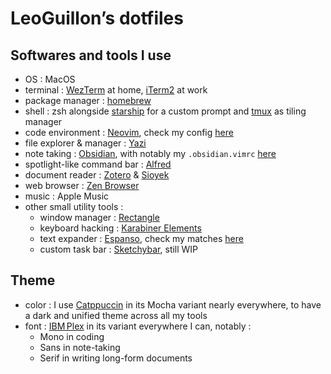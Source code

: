 # LeoGuillon’s dotfiles

<!-- TODO: add pictures of my tools, notably nvim/tmux config, starship prompt-->
<!-- TODO: switch to GNU Stow-->

## Softwares and tools I use

- OS : MacOS
- terminal : [WezTerm](https://wezterm.org/) at home, [iTerm2](https://iterm2.com/) at work
- package manager : [homebrew](https://brew.sh/)
- shell : zsh alongside [starship](https://starship.rs/) for a custom prompt and [tmux](https://github.com/tmux/tmux) as tiling manager
- code environment : [Neovim](https://neovim.io/), check my config [here](nvim/README.md)
- file explorer & manager : [Yazi](https://yazi-rs.github.io/)
- note taking : [Obsidian](https://obsidian.md/), with notably my `.obsidian.vimrc` [here](obsidian/vimrc/.obsidian.vimrc)
- spotlight-like command bar : [Alfred](https://www.alfredapp.com/)
- document reader : [Zotero](https://www.zotero.org/) & [Sioyek](https://sioyek.info/)
- web browser : [Zen Browser](https://zen-browser.app/)
- music : Apple Music
- other small utility tools :
  - window manager : [Rectangle](https://rectangleapp.com/)
  - keyboard hacking : [Karabiner Elements](https://karabiner-elements.pqrs.org/)
  - text expander : [Espanso](https://espanso.org/), check my matches [here](espanso/README.md)
  - custom task bar : [Sketchybar](https://github.com/FelixKratz/SketchyBar), still WIP

## Theme

- color : I use [Catppuccin](https://catppuccin.com/) in its Mocha variant nearly everywhere, to have a dark and unified theme across all my tools
- font : [IBM Plex](https://www.ibm.com/plex/) in its variant everywhere I can, notably :
  - Mono in coding
  - Sans in note-taking
  - Serif in writing long-form documents
